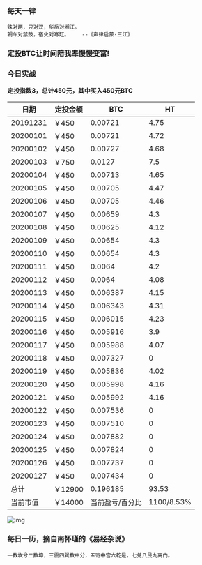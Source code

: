 ### 每天一律

```text
铢对两，只对双，华岳对湘江。
朝车对禁鼓，宿火对寒缸。    --《声律启蒙·三江》
```

### 定投BTC让时间陪我辈慢慢变富!

### 今日实战

**定投指数3，总计450元，其中买入450元BTC**

| 日期     | 定投金额 | BTC             | HT        |
| -------- | -------- | --------------- | --------- |
| 20191231 | ￥450    | 0.00721         | 4.75      |
| 20200101 | ￥450    | 0.00721         | 4.72      |
| 20200102 | ￥450    | 0.00727         | 4.68      |
| 20200103 | ￥750    | 0.0127          | 7.5       |
| 20200104 | ￥450    | 0.00713         | 4.65      |
| 20200105 | ￥450    | 0.00705         | 4.47      |
| 20200106 | ￥450    | 0.00705         | 4.46      |
| 20200107 | ￥450    | 0.00659         | 4.3       |
| 20200108 | ￥450    | 0.00625         | 4.12      |
| 20200109 | ￥450    | 0.00654         | 4.3       |
| 20200110 | ￥450    | 0.00654         | 4.3       |
| 20200111 | ￥450    | 0.0064          | 4.2       |
| 20200112 | ￥450    | 0.0064          | 4.08      |
| 20200113 | ￥450    | 0.006387        | 4.15      |
| 20200114 | ￥450    | 0.006343        | 4.31      |
| 20200115 | ￥450    | 0.006015        | 4.23      |
| 20200116 | ￥450    | 0.005916        | 3.9      |
| 20200117 | ￥450    | 0.005988        | 4.07      |
| 20200118 | ￥450    | 0.007327        | 0      |
| 20200119 | ￥450    | 0.005836        | 4.02      |
| 20200120 | ￥450    | 0.005998        | 4.16      |
| 20200121 | ￥450    | 0.005992        | 4.16      |
| 20200122 | ￥450    | 0.007536        | 0      |
| 20200123 | ￥450    | 0.007510        | 0      |
| 20200124 | ￥450    | 0.007882        | 0      |
| 20200125 | ￥450    | 0.007824       | 0      |
| 20200126 | ￥450    | 0.007737        | 0      |
| 20200127 | ￥450    | 0.007434        | 0      |
| 总计     | ￥12900   | 0.196185        | 93.53     |
| 当前市值 | ￥14000   | 当前盈亏/百分比 | 1100/8.53% |

![img](https://oss02.bihu.com/image/20200127/89d9c2c46bd4a17383dabf4e22a287ee_GY3TMKRSHE2A.jpg)

### 每日一历，摘自南怀瑾的《易经杂说》

```text
一数坎兮二数坤，三震四巽数中分，五寄中宫六乾是，七兑八艮九离门。
```